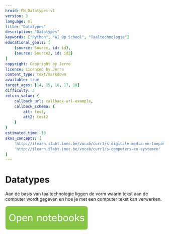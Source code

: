 ```yaml
---
hruid: PN_Datatypes-v1
version: 3
language: nl
title: "Datatypes"
description: "Datatypes"
keywords: ["Python", "AI Op School", "Taaltechnologie"]
educational_goals: [
    {source: Source, id: id}, 
    {source: Source2, id: id2}
]
copyright: Copyright by Jerro
licence: Licenced by Jerro
content_type: text/markdown
available: true
target_ages: [14, 15, 16, 17, 18]
difficulty: 3
return_value: {
    callback_url: callback-url-example,
    callback_schema: {
        att: test,
        att2: test2
    }
}
estimated_time: 10
skos_concepts: [
    'http://ilearn.ilabt.imec.be/vocab/curr1/s-digitale-media-en-toepassingen', 
    'http://ilearn.ilabt.imec.be/vocab/curr1/s-computers-en-systemen'
]
---
```


# Datatypes
Aan de basis van taaltechnologie liggen de vorm waarin tekst aan de computer wordt gegeven en hoe je met een computer tekst kan verwerken.

[![](embed/Knop.png "Knop")](https://kiks.ilabt.imec.be/jupyterhub/?id=1004 "Notebooks Datatypes")

